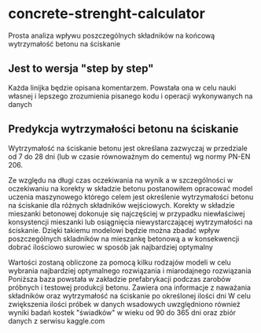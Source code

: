 # concrete-strenght-calculator
Prosta analiza wpływu poszczególnych składników na końcową wytrzymałość betonu na ściskanie

## Jest to wersja "step by step"
Każda linijka będzie opisana komentarzem.
Powstała ona w celu nauki własnej i lepszego zrozumienia pisanego kodu i operacji wykonywanych na danych

## Predykcja wytrzymałości betonu na ściskanie

Wytrzymałość na ściskanie betonu jest określana zazwyczaj w przedziale od 7 do 28 dni (lub w czasie równoważnym do cementu) wg normy PN-EN 206.

Ze względu na długi czas oczekiwania na wynik a w szczególności w oczekiwaniu na korekty w składzie betonu postanowiłem opracować model uczenia maszynowego którego celem jest określenie wytrzymałości betonu na ściskanie dla różnych składników wejściowych.
Korekty w składzie mieszanki betonowej dokonuje się najczęściej w przypadku niewłaściwej konsystencji mieszanki lub osiągnięcia niewystarczającej wytrzymałości na ściskanie. Dzięki takiemu modelowi będzie można zbadać wpływ poszczególnych skladników na mieszankę betonową a w konsekwencji dobrać ilościowo surowiec w sposób jak najbardziej optymalny 

Wartości zostaną obliczone za pomocą kilku rodzajów modeli w celu wybrania najbardziej optymalnego rozwiązania i miarodajnego rozwiązania
Poniższa baza powstała w zakładzie prefabrykacji podczas zarobów próbnych i testowej produkcji betonu.
Zawiera ona informacje z naważania składników oraz wytrzymałość na ściskanie po określonej ilości dni
W celu zwiększenia ilości próbek w danych wsadowych uwzględniono również wyniki badań kostek "świadków" w wieku od 90 do 365 dni oraz zbiór danych z serwisu kaggle.com
